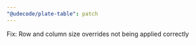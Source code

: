 ```yaml
---
"@udecode/plate-table": patch
---
```


Fix: Row and column size overrides not being applied correctly

